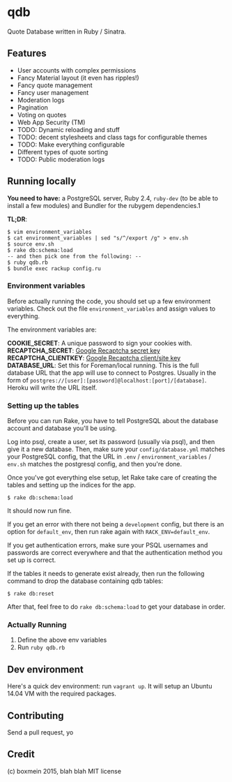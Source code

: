 # qdb #

Quote Database written in Ruby / Sinatra.

## Features

- User accounts with complex permissions
- Fancy Material layout (it even has ripples!)
- Fancy quote management
- Fancy user management
- Moderation logs
- Pagination
- Voting on quotes
- Web App Security (TM)
- TODO: Dynamic reloading and stuff
- TODO: decent stylesheets and class tags for configurable themes
- TODO: Make everything configurable
- Different types of quote sorting
- TODO: Public moderation logs

## Running locally

**You need to have:** a PostgreSQL server, Ruby 2.4, `ruby-dev` (to be able to install a few modules) and
Bundler for the rubygem dependencies.1


**TL;DR**:

    $ vim environment_variables
    $ cat environment_variables | sed "s/^/export /g" > env.sh
    $ source env.sh
    $ rake db:schema:load
    -- and then pick one from the following: --
    $ ruby qdb.rb 
    $ bundle exec rackup config.ru


### Environment variables

Before actually running the code, you should set up a few environment variables.
Check out the file `environment_variables` and assign values to everything.

The environment variables are:

**COOKIE_SECRET**: A unique password to sign your cookies with.  
**RECAPTCHA_SECRET**: [Google Recaptcha secret key][gr]  
**RECAPTCHA_CLIENTKEY**: [Google Recaptcha client/site key][gr]  
**DATABASE_URL**: Set this for Foreman/local running. This is the full database
URL that the app will use to connect to Postgres. Usually in the form of 
`postgres://[user]:[password]@localhost:[port]/[database]`. Heroku will write the URL 
itself.

[gr]: https://www.google.com/recaptcha/admin

### Setting up the tables

Before you can run Rake, you have to tell PostgreSQL about the database account
and database you'll be using.

Log into psql, create a user, set its password (usually via psql), and then give
it a new database. Then, make sure your `config/database.yml` matches your 
PostgreSQL config, that the URL in `.env` / `environment_variables` / `env.sh` 
matches the postgresql config, and then you're done. 


Once you've got everything else setup, let Rake take care of creating the tables 
and setting up the indices for the app. 

    $ rake db:schema:load

It should now run fine.

If you get an error with there not being a `development` config, but there is an
option for `default_env`, then run rake again with `RACK_ENV=default_env`.

If you get authentication errors, make sure your PSQL usernames and passwords are 
correct everywhere and that the authentication method you set up is correct.

If the tables it needs to generate exist already, then run the following command
to drop the database containing qdb tables:

    $ rake db:reset

After that, feel free to do `rake db:schema:load` to get your database in order.

### Actually Running

1. Define the above env variables
2. Run `ruby qdb.rb`

## Dev environment

Here's a quick dev environment: run `vagrant up`. It will setup an Ubuntu 14.04
VM with the required packages.

## Contributing

Send a pull request, yo

## Credit

(c) boxmein 2015, blah blah MIT license
